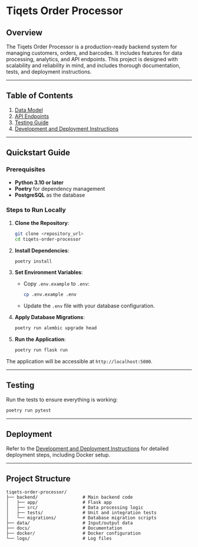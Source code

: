 # Tiqets Order Processor

## Overview
The Tiqets Order Processor is a production-ready backend system for managing customers, orders, and barcodes. It includes features for data processing, analytics, and API endpoints. This project is designed with scalability and reliability in mind, and includes thorough documentation, tests, and deployment instructions.

---

## Table of Contents
1. [Data Model](docs/data_model/README.md)
2. [API Endpoints](docs/api_endpoints.md)
3. [Testing Guide](docs/testing_guide.md)
4. [Development and Deployment Instructions](docs/dev_and_deployment.md)

---

## Quickstart Guide

### Prerequisites
- **Python 3.10 or later**
- **Poetry** for dependency management
- **PostgreSQL** as the database

### Steps to Run Locally
1. **Clone the Repository**:
   ```bash
   git clone <repository_url>
   cd tiqets-order-processor
   ```

2. **Install Dependencies**:
   ```bash
   poetry install
   ```

3. **Set Environment Variables**:
   - Copy `.env.example` to `.env`:
     ```bash
     cp .env.example .env
     ```
   - Update the `.env` file with your database configuration.

4. **Apply Database Migrations**:
   ```bash
   poetry run alembic upgrade head
   ```

5. **Run the Application**:
   ```bash
   poetry run flask run
   ```

The application will be accessible at `http://localhost:5000`.

---

## Testing
Run the tests to ensure everything is working:
```bash
poetry run pytest
```

---

## Deployment
Refer to the [Development and Deployment Instructions](docs/dev_and_deployment.md) for detailed deployment steps, including Docker setup.

---

## Project Structure
```
tiqets-order-processor/
├── backend/                 # Main backend code
│   ├── app/                 # Flask app
│   ├── src/                 # Data processing logic
│   ├── tests/               # Unit and integration tests
│   └── migrations/          # Database migration scripts
├── data/                    # Input/output data
├── docs/                    # Documentation
├── docker/                  # Docker configuration
└── logs/                    # Log files
```